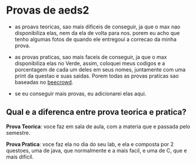 # Provas de aeds2

- as proavs teoricas, sao mais dificeis de conseguir, ja que o max nao disponibiliza elas, nem da ela de volta para nos. porem eu acho que tenho algumas fotos de quando ele entregoui a correcao da minha prova.

- as provas praticas, sao mais faceis de conseguir, ja que o max disponibiliza elas no Verde, assim, coloquei meus codigos e a porcentagem de cada um deles em seus nomes, juntamente com uma print da questao e suas saidas. Porem todas as provas praticas sao baseadas no [beecrowd](https://beecrowd.com).

- se eu conseguir mais provas, eu adicionarei elas aqui.

## Qual e a diferenca entre prova teorica e pratica?

**Prova Teorica**: voce faz em sala de aula, com a materia que e passada pelo semestre.

**Prova Pratica**: voce faz ela no dia do seu lab, e ela e composta por 2 questoes, uma de java, que normalmente e a mais facil, e uma de C, que e mais dificil.